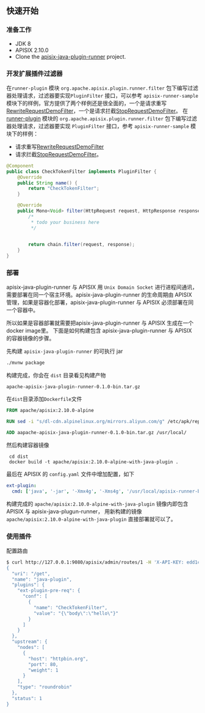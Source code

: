 ## 快速开始

### 准备工作

* JDK 8
* APISIX 2.10.0
* Clone the [apisix-java-plugin-runner](https://github.com/apache/apisix-java-plugin-runner) project.

### 开发扩展插件过滤器

在`runner-plugin` 模块 `org.apache.apisix.plugin.runner.filter` 包下编写过滤器处理请求，过滤器要实现`PluginFilter` 接口，可以参考 `apisix-runner-sample` 模块下的样例，官方提供了两个样例还是很全面的，一个是请求重写[RewriteRequestDemoFilter](https://github.com/apache/apisix-java-plugin-runner/blob/main/sample/src/main/java/org/apache/apisix/plugin/runner/filter/RewriteRequestDemoFilter.java)，一个是请求拦截[StopRequestDemoFilter](https://github.com/apache/apisix-java-plugin-runner/blob/main/sample/src/main/java/org/apache/apisix/plugin/runner/filter/StopRequestDemoFilter.java)。
在 [runner-plugin](https://github.com/apache/apisix-java-plugin-runner/tree/main/runner-plugin/src/main/java/org/apache/apisix/plugin/runner/filter) 模块的 `org.apache.apisix.plugin.runner.filter` 包下编写过滤器处理请求，过滤器要实现 `PluginFilter` 接口，参考 `apisix-runner-sample` 模块下的样例：
* 请求重写[RewriteRequestDemoFilter](https://github.com/apache/apisix-java-plugin-runner/blob/main/sample/src/main/java/org/apache/apisix/plugin/runner/filter/RewriteRequestDemoFilter.java)
* 请求拦截[StopRequestDemoFilter](https://github.com/apache/apisix-java-plugin-runner/blob/main/sample/src/main/java/org/apache/apisix/plugin/runner/filter/StopRequestDemoFilter.java)。


```java
@Component
public class CheckTokenFilter implements PluginFilter {
    @Override
    public String name() {
        return "CheckTokenFilter";
    }

    @Override
    public Mono<Void> filter(HttpRequest request, HttpResponse response, PluginFilterChain chain) {
        /*
         * todo your business here
         */

        
        return chain.filter(request, response);
    }
}
```

### 部署

apisix-java-plugin-runner 与 APISIX 用 `Unix Domain Socket` 进行进程间通讯，需要部署在同一个宿主环境。apisix-java-plugin-runner 的生命周期由 APISIX 管理，如果是容器化部署，apisix-java-plugin-runner 与 APISIX 必须部署在同一个容器中。

所以如果是容器部署就需要把apisix-java-plugin-runner 与 APISIX 生成在一个docker image里。
下面是如何构建包含 apisix-java-plugin-runner 与 APISIX 的容器镜像的步骤。

先构建 `apisix-java-plugin-runner` 的可执行 jar

```bash
./mvnw package
```

构建完成，你会在 `dist` 目录看见构建产物

```
apache-apisix-java-plugin-runner-0.1.0-bin.tar.gz
```

在`dist`目录添加`Dockerfile`文件

```dockerfile
FROM apache/apisix:2.10.0-alpine

RUN sed -i "s/dl-cdn.alpinelinux.org/mirrors.aliyun.com/g" /etc/apk/repositories && apk add --no-cache openjdk8-jre

ADD aapache-apisix-java-plugin-runner-0.1.0-bin.tar.gz /usr/local/

```

然后构建容器镜像

```shell
 cd dist
 docker build -t apache/apisix:2.10.0-alpine-with-java-plugin .
```

最后在 APISIX 的 `config.yaml` 文件中增加配置，如下

```yaml
ext-plugin:
  cmd: ['java', '-jar', '-Xmx4g', '-Xms4g', '/usr/local/apisix-runner-bin/apisix-java-plugin-runner.jar']
```

构建完成的 `apache/apisix:2.10.0-alpine-with-java-plugin` 镜像内即包含 APISIX 与 apisix-java-plugun-runner，
用新构建的镜像 `apache/apisix:2.10.0-alpine-with-java-plugin` 直接部署就可以了。

### 使用插件

配置路由

```bash
$ curl http://127.0.0.1:9080/apisix/admin/routes/1 -H 'X-API-KEY: edd1c9f034335f136f87ad84b625c8f1' -X PUT -d '
{
  "uri": "/get",
  "name": "java-plugin",
  "plugins": {
    "ext-plugin-pre-req": {
      "conf": [
        {
          "name": "CheckTokenFilter",
          "value": "{\"body\":\"hello\"}"
        }
      ]
    }
  },
  "upstream": {
    "nodes": [
      {
        "host": "httpbin.org",
        "port": 80,
        "weight": 1
      }
    ],
    "type": "roundrobin"
  },
  "status": 1
}
```
